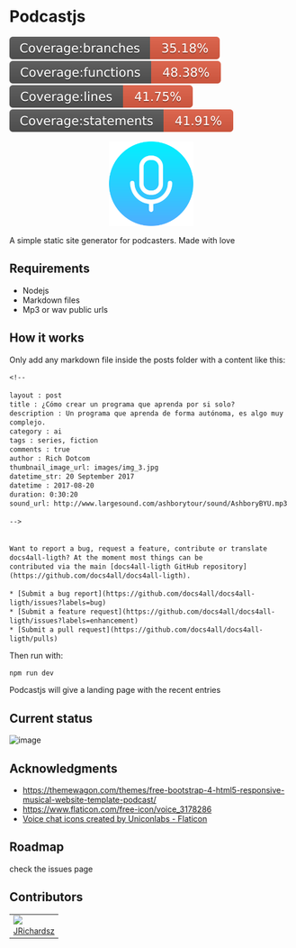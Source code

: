 # Podcastjs

<p float="left">
  <img src="./.coverage/branches.svg">
  <img src="./.coverage/functions.svg">
  <img src="./.coverage/lines.svg">
  <img src="./.coverage/statements.svg">
</p>

<p align="center">
  <img src="./theme/favicon.png" width=150>  
</p>

A simple static site generator for podcasters. Made with love

## Requirements

- Nodejs
- Markdown files
- Mp3 or wav public urls

## How it works

Only add any markdown file inside the posts folder with a content like this:

```
<!-- 

layout : post
title : ¿Cómo crear un programa que aprenda por si solo?
description : Un programa que aprenda de forma autónoma, es algo muy complejo.
category : ai
tags : series, fiction
comments : true 
author : Rich Dotcom
thumbnail_image_url: images/img_3.jpg
datetime_str: 20 September 2017
datetime : 2017-08-20
duration: 0:30:20
sound_url: http://www.largesound.com/ashborytour/sound/AshboryBYU.mp3

-->


Want to report a bug, request a feature, contribute or translate docs4all-ligth? At the moment most things can be
contributed via the main [docs4all-ligth GitHub repository](https://github.com/docs4all/docs4all-ligth).

* [Submit a bug report](https://github.com/docs4all/docs4all-ligth/issues?labels=bug)
* [Submit a feature request](https://github.com/docs4all/docs4all-ligth/issues?labels=enhancement)
* [Submit a pull request](https://github.com/docs4all/docs4all-ligth/pulls)
```

Then run with:


```js
npm run dev
```

Podcastjs will give a landing page with the recent entries


## Current status

![image](https://github.com/podcastjs/podcastjs/assets/3322836/7b9f6d81-df7c-46c1-8442-e5b5ee895740)

## Acknowledgments

- https://themewagon.com/themes/free-bootstrap-4-html5-responsive-musical-website-template-podcast/
- https://www.flaticon.com/free-icon/voice_3178286
- <a href="https://www.flaticon.com/free-icons/voice-chat" title="voice chat icons">Voice chat icons created by Uniconlabs - Flaticon</a>

## Roadmap

check the issues page

## Contributors

<table>
  <tbody>    
    <td>
      <img src="https://avatars0.githubusercontent.com/u/3322836?s=460&v=4" width="100px;"/>
      <br />
      <label><a href="http://jrichardsz.github.io/">JRichardsz</a></label>
      <br />
    </td>
  </tbody>
</table>
